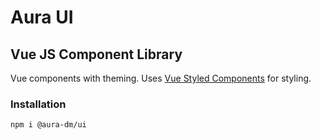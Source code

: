 # Aura UI

## Vue JS Component Library

Vue components with theming. Uses [Vue Styled Components](https://github.com/styled-components/vue-styled-components) for styling.

### Installation

```
npm i @aura-dm/ui
```
